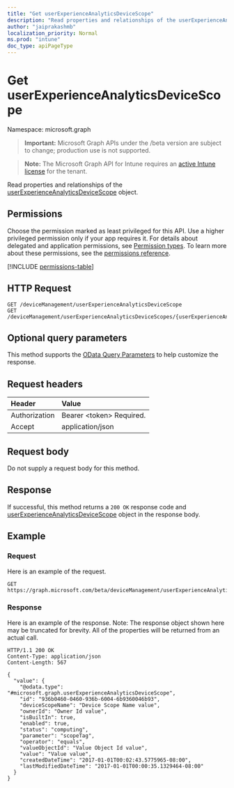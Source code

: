 ```yaml
---
title: "Get userExperienceAnalyticsDeviceScope"
description: "Read properties and relationships of the userExperienceAnalyticsDeviceScope object."
author: "jaiprakashmb"
localization_priority: Normal
ms.prod: "intune"
doc_type: apiPageType
---
```


# Get userExperienceAnalyticsDeviceScope

Namespace: microsoft.graph

> **Important:** Microsoft Graph APIs under the /beta version are subject to change; production use is not supported.

> **Note:** The Microsoft Graph API for Intune requires an [active Intune license](https://go.microsoft.com/fwlink/?linkid=839381) for the tenant.

Read properties and relationships of the [userExperienceAnalyticsDeviceScope](../resources/intune-devices-userexperienceanalyticsdevicescope.md) object.

## Permissions
Choose the permission marked as least privileged for this API. Use a higher privileged permission only if your app requires it. For details about delegated and application permissions, see [Permission types](/graph/permissions-overview#permission-types). To learn more about these permissions, see the [permissions reference](/graph/permissions-reference).

<!-- { "blockType": "permissions", "name": "intune_devices_userexperienceanalyticsdevicescope_get" } -->
[!INCLUDE [permissions-table](../includes/permissions/intune-devices-userexperienceanalyticsdevicescope-get-permissions.md)]

## HTTP Request
<!-- {
  "blockType": "ignored"
}
-->
``` http
GET /deviceManagement/userExperienceAnalyticsDeviceScope
GET /deviceManagement/userExperienceAnalyticsDeviceScopes/{userExperienceAnalyticsDeviceScopeId}
```

## Optional query parameters
This method supports the [OData Query Parameters](/graph/query-parameters) to help customize the response.

## Request headers
|Header|Value|
|:---|:---|
|Authorization|Bearer &lt;token&gt; Required.|
|Accept|application/json|

## Request body
Do not supply a request body for this method.

## Response
If successful, this method returns a `200 OK` response code and [userExperienceAnalyticsDeviceScope](../resources/intune-devices-userexperienceanalyticsdevicescope.md) object in the response body.

## Example

### Request
Here is an example of the request.
``` http
GET https://graph.microsoft.com/beta/deviceManagement/userExperienceAnalyticsDeviceScope
```

### Response
Here is an example of the response. Note: The response object shown here may be truncated for brevity. All of the properties will be returned from an actual call.
``` http
HTTP/1.1 200 OK
Content-Type: application/json
Content-Length: 567

{
  "value": {
    "@odata.type": "#microsoft.graph.userExperienceAnalyticsDeviceScope",
    "id": "936b0460-0460-936b-6004-6b9360046b93",
    "deviceScopeName": "Device Scope Name value",
    "ownerId": "Owner Id value",
    "isBuiltIn": true,
    "enabled": true,
    "status": "computing",
    "parameter": "scopeTag",
    "operator": "equals",
    "valueObjectId": "Value Object Id value",
    "value": "Value value",
    "createdDateTime": "2017-01-01T00:02:43.5775965-08:00",
    "lastModifiedDateTime": "2017-01-01T00:00:35.1329464-08:00"
  }
}
```
